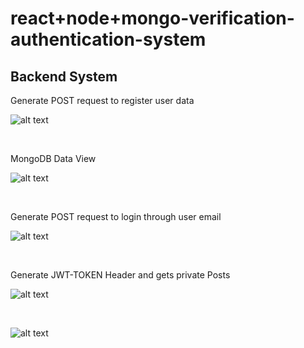 # react+node+mongo-verification-authentication-system


## Backend System

Generate POST request to register user data

![alt text](https://github.com/shaileshnit/Rreact-Node-MongoDB/blob/master/Login%20Page/Demo%20Images/Register_User.PNG?raw=true)

<br>

MongoDB Data View 

![alt text](https://github.com/shaileshnit/Rreact-Node-MongoDB/blob/master/Login%20Page/Demo%20Images/Data_View.PNG?raw=true)

<br>

Generate POST request to login through user email

![alt text](https://github.com/shaileshnit/Rreact-Node-MongoDB/blob/master/Login%20Page/Demo%20Images/Login_User.PNG?raw=true)

<br>

Generate JWT-TOKEN Header and gets private Posts 

![alt text](https://github.com/shaileshnit/Rreact-Node-MongoDB/blob/master/Login%20Page/Demo%20Images/Route_Privately_Using_JWT.PNG?raw=true)

<br>

![alt text](https://github.com/shaileshnit/Rreact-Node-MongoDB/blob/master/Login%20Page/Demo%20Images/Servies_Denial_Absence_Of_JWT.PNG?raw=true)

<br>
